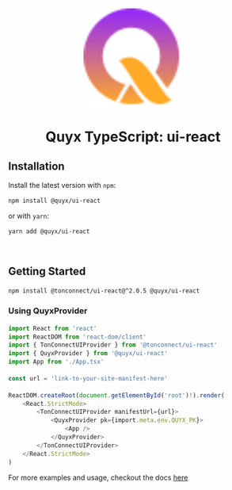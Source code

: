 <p align="center">
<br />
<img src="https://github.com/QuyxHQ/ts/blob/main/assets/logo.svg?raw=true" width="200" alt="Quyx"/>
<br />
</p>

<h1 align="center">Quyx TypeScript: ui-react</h1>

## Installation

Install the latest version with `npm`:

```sh
npm install @quyx/ui-react
```

or with `yarn`:

```sh
yarn add @quyx/ui-react
```

<br />

## Getting Started

```sh
npm install @tonconnect/ui-react@^2.0.5 @quyx/ui-react
```

### Using QuyxProvider

```ts title="main.tsx"
import React from 'react'
import ReactDOM from 'react-dom/client'
import { TonConnectUIProvider } from '@tonconnect/ui-react'
import { QuyxProvider } from '@quyx/ui-react'
import App from './App.tsx'

const url = 'link-to-your-site-manifest-here'

ReactDOM.createRoot(document.getElementById('root')!).render(
    <React.StrictMode>
        <TonConnectUIProvider manifestUrl={url}>
            <QuyxProvider pk={import.meta.env.QUYX_PK}>
                <App />
            </QuyxProvider>
        </TonConnectUIProvider>
    </React.StrictMode>
)
```

For more examples and usage, checkout the docs [here](https://docs.quyx.xyz/libraries/ui-react)
